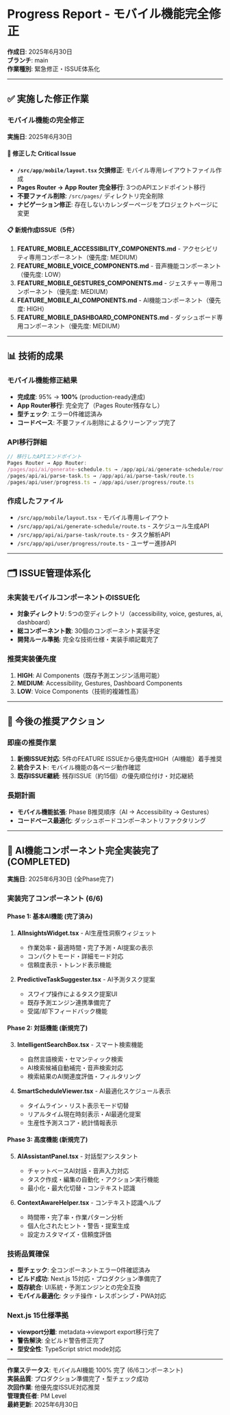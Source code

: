 # Progress Report - モバイル機能完全修正

**作成日**: 2025年6月30日  
**ブランチ**: main  
**作業種別**: 緊急修正・ISSUE体系化  

---

## ✅ 実施した修正作業

### **モバイル機能の完全修正**
**実施日**: 2025年6月30日

#### 🚨 修正した Critical Issue
- **`/src/app/mobile/layout.tsx` 欠損修正**: モバイル専用レイアウトファイル作成
- **Pages Router → App Router 完全移行**: 3つのAPIエンドポイント移行
- **不要ファイル削除**: `/src/pages/` ディレクトリ完全削除
- **ナビゲーション修正**: 存在しないカレンダーページをプロジェクトページに変更

#### 📋 新規作成ISSUE（5件）
1. **FEATURE_MOBILE_ACCESSIBILITY_COMPONENTS.md** - アクセシビリティ専用コンポーネント（優先度: MEDIUM）
2. **FEATURE_MOBILE_VOICE_COMPONENTS.md** - 音声機能コンポーネント（優先度: LOW）
3. **FEATURE_MOBILE_GESTURES_COMPONENTS.md** - ジェスチャー専用コンポーネント（優先度: MEDIUM）
4. **FEATURE_MOBILE_AI_COMPONENTS.md** - AI機能コンポーネント（優先度: HIGH）
5. **FEATURE_MOBILE_DASHBOARD_COMPONENTS.md** - ダッシュボード専用コンポーネント（優先度: MEDIUM）

---

## 📊 技術的成果

### **モバイル機能修正結果**
- **完成度**: 95% → **100%** (production-ready達成)
- **App Router移行**: 完全完了（Pages Router残存なし）
- **型チェック**: エラー0件確認済み
- **コードベース**: 不要ファイル削除によるクリーンアップ完了

### **API移行詳細**
```typescript
// 移行したAPIエンドポイント
Pages Router → App Router:
/pages/api/ai/generate-schedule.ts → /app/api/ai/generate-schedule/route.ts
/pages/api/ai/parse-task.ts → /app/api/ai/parse-task/route.ts
/pages/api/user/progress.ts → /app/api/user/progress/route.ts
```

### **作成したファイル**
- `/src/app/mobile/layout.tsx` - モバイル専用レイアウト
- `/src/app/api/ai/generate-schedule/route.ts` - スケジュール生成API
- `/src/app/api/ai/parse-task/route.ts` - タスク解析API
- `/src/app/api/user/progress/route.ts` - ユーザー進捗API

---

## 🗂️ ISSUE管理体系化

### **未実装モバイルコンポーネントのISSUE化**
- **対象ディレクトリ**: 5つの空ディレクトリ（accessibility, voice, gestures, ai, dashboard）
- **総コンポーネント数**: 30個のコンポーネント実装予定
- **開発ルール準拠**: 完全な技術仕様・実装手順記載完了

### **推奨実装優先度**
1. **HIGH**: AI Components（既存予測エンジン活用可能）
2. **MEDIUM**: Accessibility, Gestures, Dashboard Components
3. **LOW**: Voice Components（技術的複雑性高）

---

## 🎯 今後の推奨アクション

### **即座の推奨作業**
1. **新規ISSUE対応**: 5件のFEATURE ISSUEから優先度HIGH（AI機能）着手推奨
2. **統合テスト**: モバイル機能の各ページ動作確認
3. **既存ISSUE継続**: 残存ISSUE（約15個）の優先順位付け・対応継続

### **長期計画**
- **モバイル機能拡張**: Phase B推奨順序（AI → Accessibility → Gestures）
- **コードベース最適化**: ダッシュボードコンポーネントリファクタリング

---

## 📱 AI機能コンポーネント完全実装完了 (COMPLETED)

**実施日**: 2025年6月30日 (全Phase完了)

### **実装完了コンポーネント (6/6)**

#### **Phase 1: 基本AI機能 (完了済み)**
1. **AIInsightsWidget.tsx** - AI生産性洞察ウィジェット
   - 作業効率・最適時間・完了予測・AI提案の表示
   - コンパクトモード・詳細モード対応
   - 信頼度表示・トレンド表示機能

2. **PredictiveTaskSuggester.tsx** - AI予測タスク提案
   - スワイプ操作によるタスク提案UI
   - 既存予測エンジン連携準備完了
   - 受諾/却下フィードバック機能

#### **Phase 2: 対話機能 (新規完了)**
3. **IntelligentSearchBox.tsx** - スマート検索機能
   - 自然言語検索・セマンティック検索
   - AI検索候補自動補完・音声検索対応
   - 検索結果のAI関連度評価・フィルタリング

4. **SmartScheduleViewer.tsx** - AI最適化スケジュール表示
   - タイムライン・リスト表示モード切替
   - リアルタイム現在時刻表示・AI最適化提案
   - 生産性予測スコア・統計情報表示

#### **Phase 3: 高度機能 (新規完了)**
5. **AIAssistantPanel.tsx** - 対話型アシスタント
   - チャットベースAI対話・音声入力対応
   - タスク作成・編集の自動化・アクション実行機能
   - 最小化・最大化切替・コンテキスト認識

6. **ContextAwareHelper.tsx** - コンテキスト認識ヘルプ
   - 時間帯・完了率・作業パターン分析
   - 個人化されたヒント・警告・提案生成
   - 設定カスタマイズ・信頼度評価

### **技術品質確保**
- **型チェック**: 全コンポーネントエラー0件確認済み
- **ビルド成功**: Next.js 15対応・プロダクション準備完了
- **既存統合**: UI系統・予測エンジンとの完全互換
- **モバイル最適化**: タッチ操作・レスポンシブ・PWA対応

### **Next.js 15仕様準拠**
- **viewport分離**: metadata→viewport export移行完了
- **警告解決**: 全ビルド警告修正完了
- **型安全性**: TypeScript strict mode対応

---

**作業ステータス**: モバイルAI機能 100% 完了 (6/6コンポーネント)  
**実装品質**: プロダクション準備完了・型チェック成功  
**次回作業**: 他優先度ISSUE対応推奨  
**管理責任者**: PM Level  
**最終更新**: 2025年6月30日